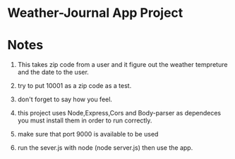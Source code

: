 # Weather-Journal App Project

# Notes

1. This takes zip code from a user and it figure out the weather tempreture and the date to the user.

2. try to put 10001 as a zip code as a test. 

3. don't forget to say how you feel.

4. this project uses Node,Express,Cors and Body-parser as dependeces you must install them in order to run correctly.

5. make sure that port 9000 is available to be used

6. run the sever.js with node (node server.js) then use the app.